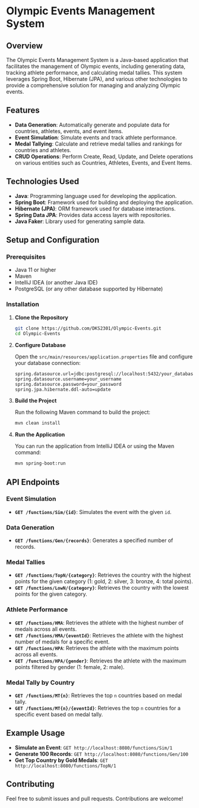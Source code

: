 # Olympic Events Management System

## Overview

The Olympic Events Management System is a Java-based application that facilitates the management of Olympic events, including generating data, tracking athlete performance, and calculating medal tallies. This system leverages Spring Boot, Hibernate (JPA), and various other technologies to provide a comprehensive solution for managing and analyzing Olympic events.

## Features

- **Data Generation**: Automatically generate and populate data for countries, athletes, events, and event items.
- **Event Simulation**: Simulate events and track athlete performance.
- **Medal Tallying**: Calculate and retrieve medal tallies and rankings for countries and athletes.
- **CRUD Operations**: Perform Create, Read, Update, and Delete operations on various entities such as Countries, Athletes, Events, and Event Items.

## Technologies Used

- **Java**: Programming language used for developing the application.
- **Spring Boot**: Framework used for building and deploying the application.
- **Hibernate (JPA)**: ORM framework used for database interactions.
- **Spring Data JPA**: Provides data access layers with repositories.
- **Java Faker**: Library used for generating sample data.

## Setup and Configuration

### Prerequisites

- Java 11 or higher
- Maven
- IntelliJ IDEA (or another Java IDE)
- PostgreSQL (or any other database supported by Hibernate)

### Installation

1. **Clone the Repository**

    ```bash
    git clone https://github.com/DKS2301/Olympic-Events.git
    cd Olympic-Events
    ```

2. **Configure Database**

   Open the `src/main/resources/application.properties` file and configure your database connection:

    ```properties
    spring.datasource.url=jdbc:postgresql://localhost:5432/your_database
    spring.datasource.username=your_username
    spring.datasource.password=your_password
    spring.jpa.hibernate.ddl-auto=update
    ```

3. **Build the Project**

    Run the following Maven command to build the project:

    ```bash
    mvn clean install
    ```

4. **Run the Application**

    You can run the application from IntelliJ IDEA or using the Maven command:

    ```bash
    mvn spring-boot:run
    ```

## API Endpoints

### Event Simulation

- **`GET /functions/Sim/{id}`**: Simulates the event with the given `id`.

### Data Generation

- **`GET /functions/Gen/{records}`**: Generates a specified number of records.

### Medal Tallies

- **`GET /functions/TopN/{category}`**: Retrieves the country with the highest points for the given category (1: gold, 2: silver, 3: bronze, 4: total points).
- **`GET /functions/LowN/{category}`**: Retrieves the country with the lowest points for the given category.

### Athlete Performance

- **`GET /functions/HMA`**: Retrieves the athlete with the highest number of medals across all events.
- **`GET /functions/HMA/{eventId}`**: Retrieves the athlete with the highest number of medals for a specific event.
- **`GET /functions/HPA`**: Retrieves the athlete with the maximum points across all events.
- **`GET /functions/HPA/{gender}`**: Retrieves the athlete with the maximum points filtered by gender (1: female, 2: male).

### Medal Tally by Country

- **`GET /functions/MT{n}`**: Retrieves the top `n` countries based on medal tally.
- **`GET /functions/MT{n}/{eventId}`**: Retrieves the top `n` countries for a specific event based on medal tally.

## Example Usage

- **Simulate an Event**: `GET http://localhost:8080/functions/Sim/1`
- **Generate 100 Records**: `GET http://localhost:8080/functions/Gen/100`
- **Get Top Country by Gold Medals**: `GET http://localhost:8080/functions/TopN/1`

## Contributing

Feel free to submit issues and pull requests. Contributions are welcome!


